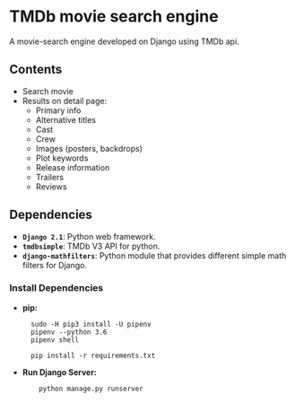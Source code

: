 # TMDb movie search engine

A movie-search engine developed on Django using TMDb api.
## Contents
- Search movie
- Results on detail page:
  - Primary info
  - Alternative titles
  - Cast
  - Crew
  - Images (posters, backdrops)
  - Plot keywords
  - Release information
  - Trailers
  - Reviews

## Dependencies

- **`Django 2.1`**: Python web framework.
- **`tmdbsimple`**: TMDb V3 API for python.
- **`django-mathfilters`**: Python module that provides different simple math filters for Django.


### Install Dependencies

- **pip:**
  ```
    sudo -H pip3 install -U pipenv
    pipenv --python 3.6
    pipenv shell
    
    pip install -r requirements.txt
  ```
- **Run Django Server:**
    ```
        python manage.py runserver
    ``` 

